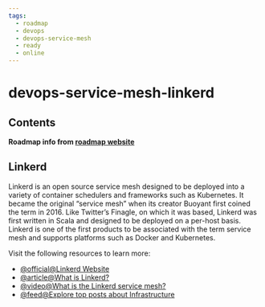 ```yaml
---
tags:
  - roadmap
  - devops
  - devops-service-mesh
  - ready
  - online
---
```


# devops-service-mesh-linkerd

## Contents

__Roadmap info from [roadmap website](https://roadmap.sh/devops/linkerd@hhoSe4q1u850PgK62Ubau)__

## Linkerd

Linkerd is an open source service mesh designed to be deployed into a variety of container schedulers and frameworks such as Kubernetes. It became the original “service mesh” when its creator Buoyant first coined the term in 2016. Like Twitter’s Finagle, on which it was based, Linkerd was first written in Scala and designed to be deployed on a per-host basis. Linkerd is one of the first products to be associated with the term service mesh and supports platforms such as Docker and Kubernetes.

Visit the following resources to learn more:

* [@official@Linkerd Website](https://linkerd.io/)
* [@article@What is Linkerd?](https://www.techtarget.com/searchitoperations/definition/Linkerd)
* [@video@What is the Linkerd service mesh?](https://www.youtube.com/watch?v=up3fKwXdEgc)
* [@feed@Explore top posts about Infrastructure](https://app.daily.dev/tags/infrastructure?ref=roadmapsh)
